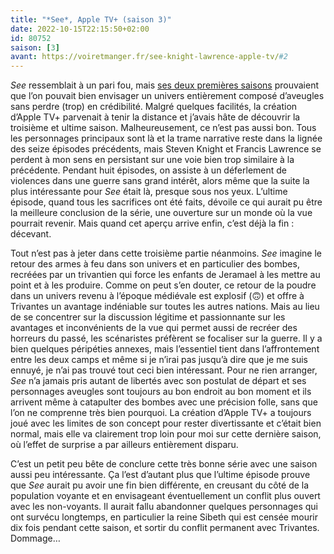 ```yaml
---
title: "*See*, Apple TV+ (saison 3)"
date: 2022-10-15T22:15:50+02:00
id: 80752 
saison: [3]
avant: https://voiretmanger.fr/see-knight-lawrence-apple-tv/#2
---
```


*See* ressemblait à un pari fou, mais [ses deux premières saisons](https://voiretmanger.fr/see-knight-lawrence-apple-tv/) prouvaient que l’on pouvait bien envisager un univers entièrement composé d’aveugles sans perdre (trop) en crédibilité. Malgré quelques facilités, la création d’Apple TV+ parvenait à tenir la distance et j’avais hâte de découvrir la troisième et ultime saison. Malheureusement, ce n’est pas aussi bon. Tous les personnages principaux sont là et la trame narrative reste dans la lignée des seize épisodes précédents, mais Steven Knight et Francis Lawrence se perdent à mon sens en persistant sur une voie bien trop similaire à la précédente. Pendant huit épisodes, on assiste à un déferlement de violences dans une guerre sans grand intérêt, alors même que la suite la plus intéressante pour *See* était là, presque sous nos yeux. L’ultime épisode, quand tous les sacrifices ont été faits, dévoile ce qui aurait pu être la meilleure conclusion de la série, une ouverture sur un monde où la vue pourrait revenir. Mais quand cet aperçu arrive enfin, c’est déjà la fin : décevant.

Tout n’est pas à jeter dans cette troisième partie néanmoins. *See* imagine le retour des armes à feu dans son univers et en particulier des bombes, recréées par un trivantien qui force les enfants de Jeramael à les mettre au point et à les produire. Comme on peut s’en douter, ce retour de la poudre dans un univers revenu à l’époque médiévale est explosif (🙃) et offre à Trivantes un avantage indéniable sur toutes les autres nations. Mais au lieu de se concentrer sur la discussion légitime et passionnante sur les avantages et inconvénients de la vue qui permet aussi de recréer des horreurs du passé, les scénaristes préfèrent se focaliser sur la guerre. Il y a bien quelques péripéties annexes, mais l’essentiel tient dans l’affrontement entre les deux camps et même si je n’irai pas jusqu’à dire que je me suis ennuyé, je n’ai pas trouvé tout ceci bien intéressant. Pour ne rien arranger, *See* n’a jamais pris autant de libertés avec son postulat de départ et ses personnages aveugles sont toujours au bon endroit au bon moment et ils arrivent même à catapulter des bombes avec une précision folle, sans que l’on ne comprenne très bien pourquoi. La création d’Apple TV+ a toujours joué avec les limites de son concept pour rester divertissante et c’était bien normal, mais elle va clairement trop loin pour moi sur cette dernière saison, où l’effet de surprise a par ailleurs entièrement disparu.

C’est un petit peu bête de conclure cette très bonne série avec une saison aussi peu intéressante. Ça l’est d’autant plus que l’ultime épisode prouve que *See* aurait pu avoir une fin bien différente, en creusant du côté de la population voyante et en envisageant éventuellement un conflit plus ouvert avec les non-voyants. Il aurait fallu abandonner quelques personnages qui ont survécu longtemps, en particulier la reine Sibeth qui est censée mourir dix fois pendant cette saison, et sortir du conflit permanent avec Trivantes. Dommage…